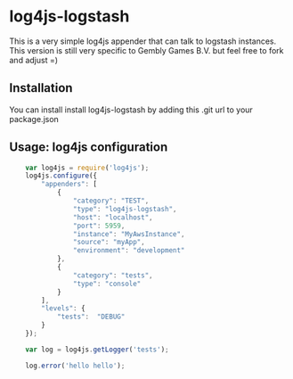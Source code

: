 log4js-logstash
===============

This is a very simple log4js appender that can talk to logstash instances. This version is still very specific to Gembly Games B.V. but feel free to fork and adjust =)

Installation
------------

You can install install log4js-logstash by adding this .git url to your package.json

Usage: log4js configuration
---------------------------
```javascript
    var log4js = require('log4js');
    log4js.configure({
        "appenders": [
            {
                "category": "TEST",
                "type": "log4js-logstash",
                "host": "localhost",
                "port": 5959,
                "instance": "MyAwsInstance",
                "source": "myApp",
                "environment": "development"
            },
            {
                "category": "tests",
                "type": "console"
            }
        ],
        "levels": {
            "tests":  "DEBUG"
        }
    });

    var log = log4js.getLogger('tests');

    log.error('hello hello');
```

